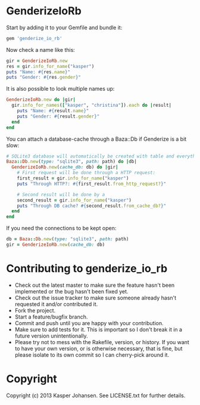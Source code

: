 # GenderizeIoRb

Start by adding it to your Gemfile and bundle it:
```ruby
gem 'genderize_io_rb'
```

Now check a name like this:
```ruby
gir = GenderizeIoRb.new
res = gir.info_for_name("kasper")
puts "Name: #{res.name}"
puts "Gender: #{res.gender}"
```

It is also possible to look multiple names up:
```ruby
GenderizeIoRb.new do |gir|
  gir.info_for_names(["kasper", "christina"]).each do |result|
    puts "Name: #{result.name}"
    puts "Gender: #{result.gender}"
  end
end
```

You can attach a database-cache through a Baza::Db if Genderize is a bit slow:
```ruby
# SQLite3 database will automatically be created with table and everything. If an existing db is given, the table will automatically be created within it.
Baza::Db.new(type: "sqlite3", path: path) do |db|
  GenderizeIoRb.new(cache_db: db) do |gir|
    # First request will be done through a HTTP request:
    first_result = gir.info_for_name("kasper")
    puts "Through HTTP?: #{first_result.from_http_request?}"

    # Second result will be done by a
    second_result = gir.info_for_name("kasper")
    puts "Through DB cache? #{second_result.from_cache_db?}"
  end
end
```

If you need the connections to be kept open:
```ruby
db = Baza::Db.new(type: "sqlite3", path: path)
gir = GenderizeIoRb.new(cache_db: db)
```

# Contributing to genderize_io_rb

* Check out the latest master to make sure the feature hasn't been implemented or the bug hasn't been fixed yet.
* Check out the issue tracker to make sure someone already hasn't requested it and/or contributed it.
* Fork the project.
* Start a feature/bugfix branch.
* Commit and push until you are happy with your contribution.
* Make sure to add tests for it. This is important so I don't break it in a future version unintentionally.
* Please try not to mess with the Rakefile, version, or history. If you want to have your own version, or is otherwise necessary, that is fine, but please isolate to its own commit so I can cherry-pick around it.

# Copyright

Copyright (c) 2013 Kasper Johansen. See LICENSE.txt for
further details.

